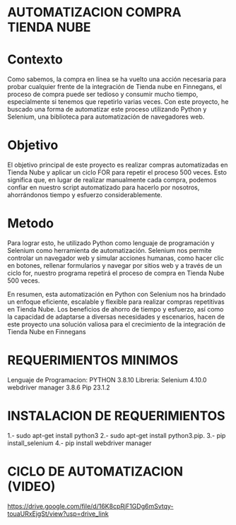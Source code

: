 # AUTOMATIZACION COMPRA TIENDA NUBE

# Contexto
Como sabemos, la compra en línea se ha vuelto una acción necesaria para probar cualquier frente de la integración de Tienda nube en Finnegans, el proceso de compra puede ser tedioso y consumir mucho tiempo, especialmente si tenemos que repetirlo varias veces. Con este proyecto, he buscado una forma de automatizar este proceso utilizando Python y Selenium, una  biblioteca para automatización de navegadores web.

# Objetivo
El objetivo principal de este proyecto es realizar compras automatizadas en Tienda Nube y aplicar un ciclo FOR para repetir el proceso 500 veces. Esto significa que, en lugar de realizar manualmente cada compra, podemos confiar en nuestro script automatizado para hacerlo por nosotros, ahorrándonos tiempo y esfuerzo considerablemente.

# Metodo
Para lograr esto, he utilizado Python como lenguaje de programación y Selenium como herramienta de automatización. Selenium nos permite controlar un navegador web y simular acciones humanas, como hacer clic en botones, rellenar formularios y navegar por sitios web y a través de un ciclo for, nuestro programa repetirá el proceso de compra en Tienda Nube 500 veces.
 
En resumen, esta automatización en Python con Selenium nos ha brindado un enfoque eficiente, escalable y flexible para realizar compras repetitivas en Tienda Nube. Los beneficios de ahorro de tiempo y esfuerzo, así como la capacidad de adaptarse a diversas necesidades y escenarios, hacen de este proyecto una solución valiosa para el crecimiento de la integración de Tienda Nube en Finnegans

# REQUERIMIENTOS MINIMOS

Lenguaje de Programacion: PYTHON 3.8.10
Libreria: Selenium 4.10.0
webdriver manager 3.8.6
Pip 23.1.2

# INSTALACION DE REQUERIMIENTOS 

  1.- sudo apt-get install python3
  2.- sudo apt-get install python3.pip.
  3.- pip install_selenium
  4.- pip install webdriver manager
  
# CICLO DE AUTOMATIZACION (VIDEO)

https://drive.google.com/file/d/16K8cpRjF1GDg6mSvtqy-touaURxEjgSt/view?usp=drive_link


 
  



